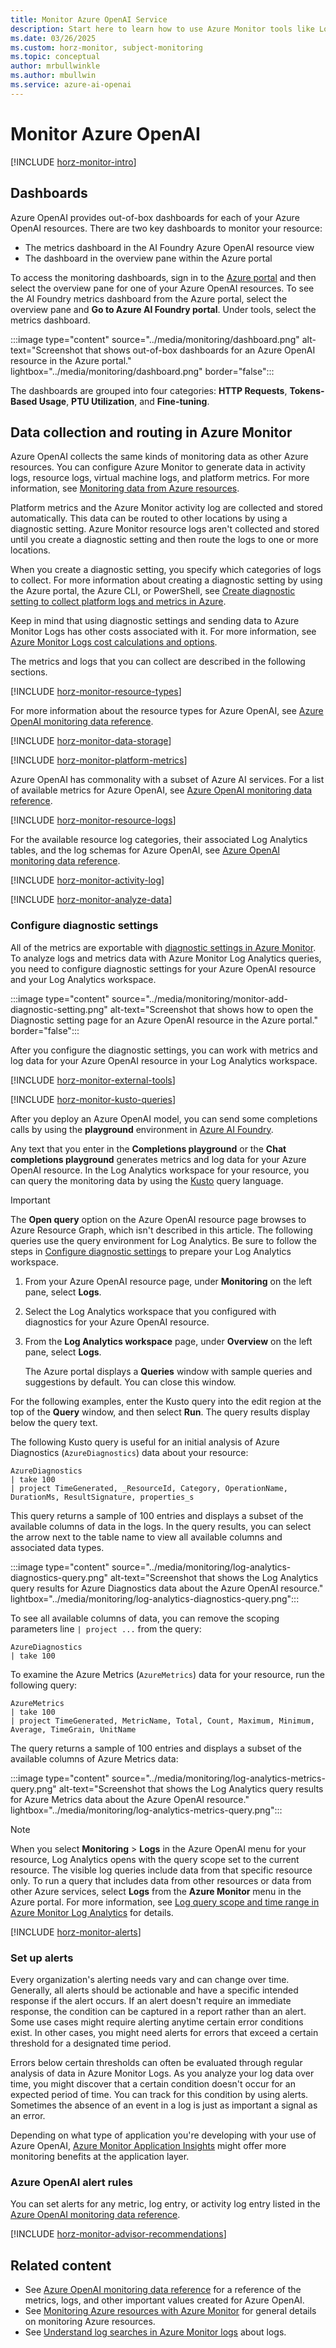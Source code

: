 ```yaml
---
title: Monitor Azure OpenAI Service
description: Start here to learn how to use Azure Monitor tools like Log Analytics to capture and analyze metrics and data logs for your Azure OpenAI Service.
ms.date: 03/26/2025
ms.custom: horz-monitor, subject-monitoring
ms.topic: conceptual
author: mrbullwinkle
ms.author: mbullwin
ms.service: azure-ai-openai
---
```


# Monitor Azure OpenAI

[!INCLUDE [horz-monitor-intro](~/reusable-content/ce-skilling/azure/includes/azure-monitor/horizontals/horz-monitor-intro.md)]

## Dashboards

Azure OpenAI provides out-of-box dashboards for each of your Azure OpenAI resources. There are two key dashboards to monitor your resource: 

- The metrics dashboard in the AI Foundry Azure OpenAI resource view 
- The dashboard in the overview pane within the Azure portal 

To access the monitoring dashboards, sign in to the [Azure portal](https://portal.azure.com) and then select the overview pane for one of your Azure OpenAI resources. To see the AI Foundry metrics dashboard from the Azure portal, select the overview pane and **Go to Azure AI Foundry portal**. Under tools, select the metrics dashboard.   

:::image type="content" source="../media/monitoring/dashboard.png" alt-text="Screenshot that shows out-of-box dashboards for an Azure OpenAI resource in the Azure portal." lightbox="../media/monitoring/dashboard.png" border="false":::

The dashboards are grouped into four categories: **HTTP Requests**, **Tokens-Based Usage**, **PTU Utilization**, and **Fine-tuning**.

## Data collection and routing in Azure Monitor

Azure OpenAI collects the same kinds of monitoring data as other Azure resources. You can configure Azure Monitor to generate data in activity logs, resource logs, virtual machine logs, and platform metrics. For more information, see [Monitoring data from Azure resources](/azure/azure-monitor/essentials/monitor-azure-resource#monitoring-data-from-azure-resources).

Platform metrics and the Azure Monitor activity log are collected and stored automatically. This data can be routed to other locations by using a diagnostic setting. Azure Monitor resource logs aren't collected and stored until you create a diagnostic setting and then route the logs to one or more locations.

When you create a diagnostic setting, you specify which categories of logs to collect. For more information about creating a diagnostic setting by using the Azure portal, the Azure CLI, or PowerShell, see [Create diagnostic setting to collect platform logs and metrics in Azure](/azure/azure-monitor/platform/diagnostic-settings).

Keep in mind that using diagnostic settings and sending data to Azure Monitor Logs has other costs associated with it. For more information, see [Azure Monitor Logs cost calculations and options](/azure/azure-monitor/logs/cost-logs).

The metrics and logs that you can collect are described in the following sections.

[!INCLUDE [horz-monitor-resource-types](~/reusable-content/ce-skilling/azure/includes/azure-monitor/horizontals/horz-monitor-resource-types.md)]

For more information about the resource types for Azure OpenAI, see [Azure OpenAI monitoring data reference](../monitor-openai-reference.md).

[!INCLUDE [horz-monitor-data-storage](~/reusable-content/ce-skilling/azure/includes/azure-monitor/horizontals/horz-monitor-data-storage.md)]

[!INCLUDE [horz-monitor-platform-metrics](~/reusable-content/ce-skilling/azure/includes/azure-monitor/horizontals/horz-monitor-platform-metrics.md)]

Azure OpenAI has commonality with a subset of Azure AI services. For a list of available metrics for Azure OpenAI, see [Azure OpenAI monitoring data reference](../monitor-openai-reference.md#metrics).

<!-- ## OPTIONAL [TODO-replace-with-service-name] metrics
If your service uses any non-Azure Monitor based metrics, add the following include and more information.
[!INCLUDE [horz-monitor-custom-metrics](~/reusable-content/ce-skilling/azure/includes/azure-monitor/horizontals/horz-monitor-non-monitor-metrics.md)] -->

[!INCLUDE [horz-monitor-resource-logs](~/reusable-content/ce-skilling/azure/includes/azure-monitor/horizontals/horz-monitor-resource-logs.md)]

For the available resource log categories, their associated Log Analytics tables, and the log schemas for Azure OpenAI, see [Azure OpenAI monitoring data reference](../monitor-openai-reference.md#resource-logs).

<!-- OPTIONAL. If your service doesn't collect Azure Monitor resource logs, use the following include [!INCLUDE [horz-monitor-no-resource-logs](~/reusable-content/ce-skilling/azure/includes/azure-monitor/horizontals/horz-monitor-no-resource-logs.md)] -->

[!INCLUDE [horz-monitor-activity-log](~/reusable-content/ce-skilling/azure/includes/azure-monitor/horizontals/horz-monitor-activity-log.md)]

[!INCLUDE [horz-monitor-analyze-data](~/reusable-content/ce-skilling/azure/includes/azure-monitor/horizontals/horz-monitor-analyze-data.md)]

### Configure diagnostic settings

All of the metrics are exportable with [diagnostic settings in Azure Monitor](/azure/azure-monitor/essentials/diagnostic-settings). To analyze logs and metrics data with Azure Monitor Log Analytics queries, you need to configure diagnostic settings for your Azure OpenAI resource and your Log Analytics workspace.

:::image type="content" source="../media/monitoring/monitor-add-diagnostic-setting.png" alt-text="Screenshot that shows how to open the Diagnostic setting page for an Azure OpenAI resource in the Azure portal." border="false":::

After you configure the diagnostic settings, you can work with metrics and log data for your Azure OpenAI resource in your Log Analytics workspace.

[!INCLUDE [horz-monitor-external-tools](~/reusable-content/ce-skilling/azure/includes/azure-monitor/horizontals/horz-monitor-external-tools.md)]

[!INCLUDE [horz-monitor-kusto-queries](~/reusable-content/ce-skilling/azure/includes/azure-monitor/horizontals/horz-monitor-kusto-queries.md)]

After you deploy an Azure OpenAI model, you can send some completions calls by using the **playground** environment in [Azure AI Foundry](https://ai.azure.com/).

Any text that you enter in the **Completions playground** or the **Chat completions playground** generates metrics and log data for your Azure OpenAI resource. In the Log Analytics workspace for your resource, you can query the monitoring data by using the [Kusto](/azure/data-explorer/kusto/query/) query language.

> [!IMPORTANT]
> The **Open query** option on the Azure OpenAI resource page browses to Azure Resource Graph, which isn't described in this article.
> The following queries use the query environment for Log Analytics. Be sure to follow the steps in [Configure diagnostic settings](#configure-diagnostic-settings) to prepare your Log Analytics workspace.

1. From your Azure OpenAI resource page, under **Monitoring** on the left pane, select **Logs**.
1. Select the Log Analytics workspace that you configured with diagnostics for your Azure OpenAI resource.
1. From the **Log Analytics workspace** page, under **Overview** on the left pane, select **Logs**.

   The Azure portal displays a **Queries** window with sample queries and suggestions by default. You can close this window.

For the following examples, enter the Kusto query into the edit region at the top of the **Query** window, and then select **Run**. The query results display below the query text.

The following Kusto query is useful for an initial analysis of Azure Diagnostics (`AzureDiagnostics`) data about your resource:

```kusto
AzureDiagnostics
| take 100
| project TimeGenerated, _ResourceId, Category, OperationName, DurationMs, ResultSignature, properties_s
```

This query returns a sample of 100 entries and displays a subset of the available columns of data in the logs. In the query results, you can select the arrow next to the table name to view all available columns and associated data types.

:::image type="content" source="../media/monitoring/log-analytics-diagnostics-query.png" alt-text="Screenshot that shows the Log Analytics query results for Azure Diagnostics data about the Azure OpenAI resource." lightbox="../media/monitoring/log-analytics-diagnostics-query.png":::

To see all available columns of data, you can remove the scoping parameters line `| project ...` from the query:

```kusto
AzureDiagnostics
| take 100
```

To examine the Azure Metrics (`AzureMetrics`) data for your resource, run the following query:

```kusto
AzureMetrics
| take 100
| project TimeGenerated, MetricName, Total, Count, Maximum, Minimum, Average, TimeGrain, UnitName
```

The query returns a sample of 100 entries and displays a subset of the available columns of Azure Metrics data:

:::image type="content" source="../media/monitoring/log-analytics-metrics-query.png" alt-text="Screenshot that shows the Log Analytics query results for Azure Metrics data about the Azure OpenAI resource." lightbox="../media/monitoring/log-analytics-metrics-query.png":::

> [!NOTE]
> When you select **Monitoring** > **Logs** in the Azure OpenAI menu for your resource, Log Analytics opens with the query scope set to the current resource. The visible log queries include data from that specific resource only. To run a query that includes data from other resources or data from other Azure services, select **Logs** from the **Azure Monitor** menu in the Azure portal. For more information, see [Log query scope and time range in Azure Monitor Log Analytics](/azure/azure-monitor/logs/scope) for details.

[!INCLUDE [horz-monitor-alerts](~/reusable-content/ce-skilling/azure/includes/azure-monitor/horizontals/horz-monitor-alerts.md)]

### Set up alerts

Every organization's alerting needs vary and can change over time. Generally, all alerts should be actionable and have a specific intended response if the alert occurs. If an alert doesn't require an immediate response, the condition can be captured in a report rather than an alert. Some use cases might require alerting anytime certain error conditions exist. In other cases, you might need alerts for errors that exceed a certain threshold for a designated time period.

Errors below certain thresholds can often be evaluated through regular analysis of data in Azure Monitor Logs. As you analyze your log data over time, you might discover that a certain condition doesn't occur for an expected period of time. You can track for this condition by using alerts. Sometimes the absence of an event in a log is just as important a signal as an error.

Depending on what type of application you're developing with your use of Azure OpenAI, [Azure Monitor Application Insights](/azure/azure-monitor/overview) might offer more monitoring benefits at the application layer.

### Azure OpenAI alert rules

You can set alerts for any metric, log entry, or activity log entry listed in the [Azure OpenAI monitoring data reference](../monitor-openai-reference.md).

[!INCLUDE [horz-monitor-advisor-recommendations](~/reusable-content/ce-skilling/azure/includes/azure-monitor/horizontals/horz-monitor-advisor-recommendations.md)]

## Related content

- See [Azure OpenAI monitoring data reference](../monitor-openai-reference.md) for a reference of the metrics, logs, and other important values created for Azure OpenAI.
- See [Monitoring Azure resources with Azure Monitor](/azure/azure-monitor/essentials/monitor-azure-resource) for general details on monitoring Azure resources.
- See [Understand log searches in Azure Monitor logs](/azure/azure-monitor/logs/log-query-overview) about logs.
